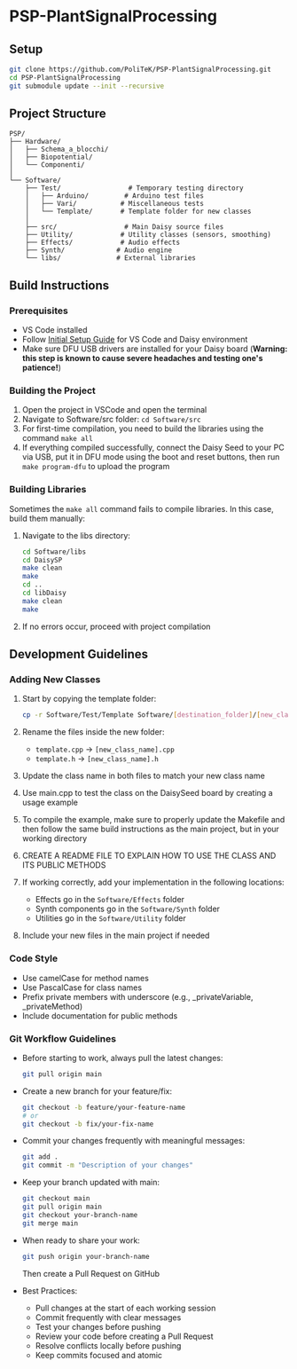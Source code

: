 # PSP-PlantSignalProcessing

## Setup
```bash
git clone https://github.com/PoliTeK/PSP-PlantSignalProcessing.git
cd PSP-PlantSignalProcessing
git submodule update --init --recursive
```

## Project Structure
```
PSP/
├── Hardware/
│   ├── Schema_a_blocchi/
│   ├── Biopotential/
│   └── Componenti/
│
└── Software/
    ├── Test/                 # Temporary testing directory
    │   ├── Arduino/         # Arduino test files
    │   ├── Vari/           # Miscellaneous tests
    │   └── Template/       # Template folder for new classes
    │
    ├── src/                 # Main Daisy source files
    ├── Utility/            # Utility classes (sensors, smoothing)
    ├── Effects/            # Audio effects
    ├── Synth/             # Audio engine
    └── libs/              # External libraries
```

## Build Instructions

### Prerequisites
- VS Code installed 
- Follow [Initial Setup Guide](https://github.com/electro-smith/DaisyWiki/wiki#1-upload-an-example-program) for VS Code and Daisy environment
- Make sure DFU USB drivers are installed for your Daisy board (**Warning: this step is known to cause severe headaches and testing one's patience!**)

### Building the Project
1. Open the project in VSCode and open the terminal
2. Navigate to Software/src folder: `cd Software/src`
3. For first-time compilation, you need to build the libraries using the command `make all`
4. If everything compiled successfully, connect the Daisy Seed to your PC via USB, put it in DFU mode using the boot and reset buttons, then run `make program-dfu` to upload the program

### Building Libraries
Sometimes the `make all` command fails to compile libraries. In this case, build them manually:
1. Navigate to the libs directory:
   ```bash
   cd Software/libs
   cd DaisySP
   make clean
   make
   cd ..
   cd libDaisy
   make clean
   make
   ```
2. If no errors occur, proceed with project compilation

## Development Guidelines

### Adding New Classes
1. Start by copying the template folder:
   ```bash
   cp -r Software/Test/Template Software/[destination_folder]/[new_class_name]
   ```
2. Rename the files inside the new folder:
   - `template.cpp` → `[new_class_name].cpp`
   - `template.h` → `[new_class_name].h`

3. Update the class name in both files to match your new class name

4. Use main.cpp to test the class on the DaisySeed board by creating a usage example

5. To compile the example, make sure to properly update the Makefile and then follow the same build instructions as the main project, but in your working directory

6. CREATE A README FILE TO EXPLAIN HOW TO USE THE CLASS AND ITS PUBLIC METHODS

7. If working correctly, add your implementation in the following locations:
   - Effects go in the `Software/Effects` folder
   - Synth components go in the `Software/Synth` folder
   - Utilities go in the `Software/Utility` folder

8. Include your new files in the main project if needed

### Code Style
- Use camelCase for method names
- Use PascalCase for class names
- Prefix private members with underscore (e.g., _privateVariable, _privateMethod)
- Include documentation for public methods

### Git Workflow Guidelines
- Before starting to work, always pull the latest changes:
  ```bash
  git pull origin main
  ```

- Create a new branch for your feature/fix:
  ```bash
  git checkout -b feature/your-feature-name
  # or
  git checkout -b fix/your-fix-name
  ```

- Commit your changes frequently with meaningful messages:
  ```bash
  git add .
  git commit -m "Description of your changes"
  ```

- Keep your branch updated with main:
  ```bash
  git checkout main
  git pull origin main
  git checkout your-branch-name
  git merge main
  ```

- When ready to share your work:
  ```bash
  git push origin your-branch-name
  ```
  Then create a Pull Request on GitHub

- Best Practices:
  - Pull changes at the start of each working session
  - Commit frequently with clear messages
  - Test your changes before pushing
  - Review your code before creating a Pull Request
  - Resolve conflicts locally before pushing
  - Keep commits focused and atomic

